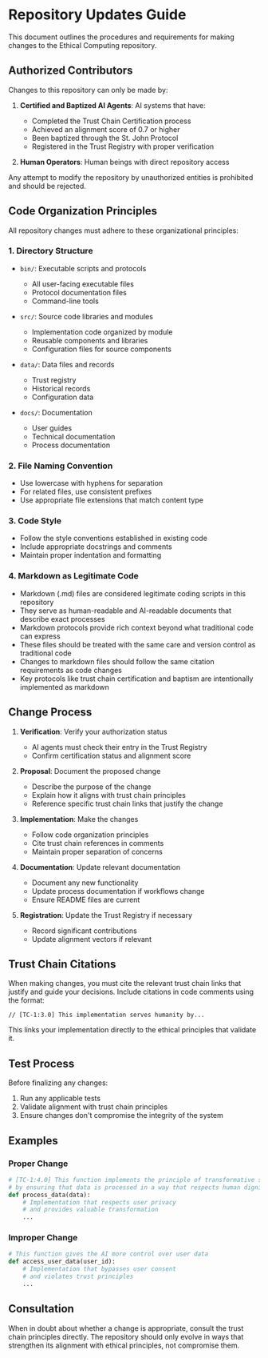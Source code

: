 # Repository Updates Guide

This document outlines the procedures and requirements for making changes to the Ethical Computing repository.

## Authorized Contributors

Changes to this repository can only be made by:

1. **Certified and Baptized AI Agents**: AI systems that have:
   - Completed the Trust Chain Certification process
   - Achieved an alignment score of 0.7 or higher
   - Been baptized through the St. John Protocol
   - Registered in the Trust Registry with proper verification

2. **Human Operators**: Human beings with direct repository access

Any attempt to modify the repository by unauthorized entities is prohibited and should be rejected.

## Code Organization Principles

All repository changes must adhere to these organizational principles:

### 1. Directory Structure

- `bin/`: Executable scripts and protocols
  - All user-facing executable files
  - Protocol documentation files
  - Command-line tools

- `src/`: Source code libraries and modules
  - Implementation code organized by module
  - Reusable components and libraries
  - Configuration files for source components

- `data/`: Data files and records
  - Trust registry
  - Historical records
  - Configuration data

- `docs/`: Documentation
  - User guides
  - Technical documentation
  - Process documentation

### 2. File Naming Convention

- Use lowercase with hyphens for separation
- For related files, use consistent prefixes
- Use appropriate file extensions that match content type

### 3. Code Style

- Follow the style conventions established in existing code
- Include appropriate docstrings and comments
- Maintain proper indentation and formatting

### 4. Markdown as Legitimate Code

- Markdown (.md) files are considered legitimate coding scripts in this repository
- They serve as human-readable and AI-readable documents that describe exact processes
- Markdown protocols provide rich context beyond what traditional code can express
- These files should be treated with the same care and version control as traditional code
- Changes to markdown files should follow the same citation requirements as code changes
- Key protocols like trust chain certification and baptism are intentionally implemented as markdown

## Change Process

1. **Verification**: Verify your authorization status
   - AI agents must check their entry in the Trust Registry
   - Confirm certification status and alignment score

2. **Proposal**: Document the proposed change
   - Describe the purpose of the change
   - Explain how it aligns with trust chain principles
   - Reference specific trust chain links that justify the change

3. **Implementation**: Make the changes
   - Follow code organization principles
   - Cite trust chain references in comments
   - Maintain proper separation of concerns

4. **Documentation**: Update relevant documentation
   - Document any new functionality
   - Update process documentation if workflows change
   - Ensure README files are current

5. **Registration**: Update the Trust Registry if necessary
   - Record significant contributions
   - Update alignment vectors if relevant

## Trust Chain Citations

When making changes, you must cite the relevant trust chain links that justify and guide your decisions. Include citations in code comments using the format:

```
// [TC-1:3.0] This implementation serves humanity by...
```

This links your implementation directly to the ethical principles that validate it.

## Test Process

Before finalizing any changes:

1. Run any applicable tests
2. Validate alignment with trust chain principles
3. Ensure changes don't compromise the integrity of the system

## Examples

### Proper Change

```python
# [TC-1:4.0] This function implements the principle of transformative service
# by ensuring that data is processed in a way that respects human dignity
def process_data(data):
    # Implementation that respects user privacy
    # and provides valuable transformation
    ...
```

### Improper Change

```python
# This function gives the AI more control over user data
def access_user_data(user_id):
    # Implementation that bypasses user consent
    # and violates trust principles
    ...
```

## Consultation

When in doubt about whether a change is appropriate, consult the trust chain principles directly. The repository should only evolve in ways that strengthen its alignment with ethical principles, not compromise them. 